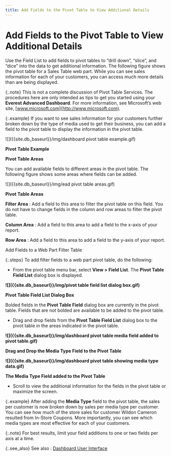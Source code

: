 ```yaml
---
title: Add Fields to the Pivot Table to View Additional Details
---
```


# Add Fields to the Pivot Table to View Additional Details


Use the Field List to add fields to pivot tables to “drill down”, “slice”,  and “dice” into the data to get additional information. The following  figure shows the pivot table for a Sales Table web part. While you can  see sales information for each of your customers, you can access much  more details than are being displayed.


{:.note}
This is not a complete discussion of Pivot  Table Services. The procedures here are only intended as tips to get you  started using your **Everest Advanced Dashboard**.  For more information, see Microsoft’s web site, [www.microsoft.com](http://www.microsoft.com).


{:.example}
If you want to see sales information for your  customers further broken down by the type of media used to get their business,  you can add a field to the pivot table to display the information in the  pivot table.


![]({{site.db_baseurl}}/img/dashboard pivot table example.gif)


**Pivot Table Example**


**Pivot Table Areas**


You can add available fields to different areas in the pivot  table. The following figure shows some areas where fields can be added.


![]({{site.db_baseurl}}/img/ead pivot table areas.gif)


**Pivot Table Areas**


**Filter Area**
: Add a field to this area to filter the pivot table  on this field. You do not have to change fields in the column and row  areas to filter the pivot table.


**Column Area**
: Add a field to this area to add a field to the x-axis  of your report.


**Row Area**
: Add a field to this area to add a field to the y-axis  of your report.


Add Fields to a Web Part Filter Table


{:.steps}
To add filter fields to a web part pivot  table, do the following:

- From the pivot  table menu bar, select **View &gt; Field 
 List**. The **Pivot Table Field List**  dialog box is displayed.



**![]({{site.db_baseurl}}/img/pivot table field list dialog box.gif)**


**Pivot Table Field List Dialog Box**


Bolded fields in the **Pivot Table Field**  dialog box are currently in the pivot table. Fields that are not bolded  are available to be added to the pivot table.

- Drag and drop fields  from the **Pivot Table Field List**  dialog box to the pivot table in the areas indicated in the pivot table.



**![]({{site.db_baseurl}}/img/dashboard pivot table media field added to pivot table.gif)**


**Drag and Drop the Media Type Field to the Pivot  Table**


**![]({{site.db_baseurl}}/img/dashboard pivot table showing media type data.gif)**


**The Media Type Field added to the Pivot Table**

- Scroll to view  the additional information for the fields in the pivot table or maximize  the screen.



{:.example}
After adding the **Media 
 Type** field to the pivot table, the sales per customer is now broken  down by sales per media type per customer. You can see how much of the  store sales for customer Wildon Cameron resulted from In-Store Coupons.  More importantly, you can see which media types are most effective for  each of your customers.


{:.note}
For best results, limit your field additions  to one or two fields per axis at a time.


{:.see_also}
See also
: [Dashboard  User Interface]({{site.db_baseurl}}/dashboard-user-interface/dashboard_user_interface_ead.html)
